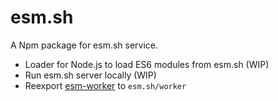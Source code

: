 # esm.sh

A Npm package for esm.sh service.

- Loader for Node.js to load ES6 modules from esm.sh (WIP)
- Run esm.sh server locally (WIP)
- Reexport [esm-worker](../esm-worker/README.md) to `esm.sh/worker`
